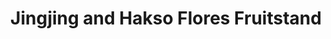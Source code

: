 ---
title: "Jingjing and Hakso Flores Fruitstand"
url: /tupi/jingjing-and-hakso-flores-fruitstand/
shop: Gemüse & Obst
---